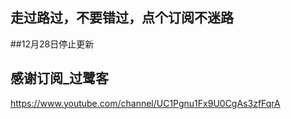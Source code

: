 ## 走过路过，不要错过，点个订阅不迷路

##12月28日停止更新

## 感谢订阅_过鹭客
https://www.youtube.com/channel/UC1Pgnu1Fx9U0CgAs3zfFqrA

